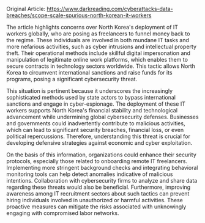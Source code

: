 Original Article: https://www.darkreading.com/cyberattacks-data-breaches/scope-scale-spurious-north-korean-it-workers

The article highlights concerns over North Korea's deployment of IT workers globally, who are posing as freelancers to funnel money back to the regime. These individuals are involved in both mundane IT tasks and more nefarious activities, such as cyber intrusions and intellectual property theft. Their operational methods include skillful digital impersonation and manipulation of legitimate online work platforms, which enables them to secure contracts in technology sectors worldwide. This tactic allows North Korea to circumvent international sanctions and raise funds for its programs, posing a significant cybersecurity threat.

This situation is pertinent because it underscores the increasingly sophisticated methods used by state actors to bypass international sanctions and engage in cyber-espionage. The deployment of these IT workers supports North Korea's financial stability and technological advancement while undermining global cybersecurity defenses. Businesses and governments could inadvertently contribute to malicious activities, which can lead to significant security breaches, financial loss, or even political repercussions. Therefore, understanding this threat is crucial for developing defensive strategies against economic and cyber exploitation.

On the basis of this information, organizations could enhance their security protocols, especially those related to onboarding remote IT freelancers. Implementing more stringent background checks and integrating behavioral monitoring tools can help detect anomalies indicative of malicious intentions. Collaboration with cybersecurity firms to analyze and share data regarding these threats would also be beneficial. Furthermore, improving awareness among IT recruitment sectors about such tactics can prevent hiring individuals involved in unauthorized or harmful activities. These proactive measures can mitigate the risks associated with unknowingly engaging with compromised labor networks.